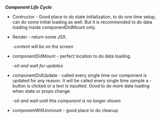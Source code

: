 ***Component Life Cycle***

- Contructor - Good place to do state initialization, to do one time setup, can do some initial loading as well. But it is recommended to do data loading inside componentDidMount only.

- Render - return some JSX.

  -*content will be on the screen*

- componentDidMount - perfect location to do data loading. 

  -*sit and wait for updates*

- componentDidUpdate - called every single time our component is updated for any reason. It will be called every single time sample a - button is clicked or a text is inputted. Good to do more data loading when state or props change.

  -*sit and wait until this component is no longer shown*

- componentWillUnmount - good place to do cleanup
